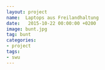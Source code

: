 ```yaml
---
layout: project
name:  Laptops aus Freilandhaltung
date:   2015-10-22 00:00:00 +0200
image: bunt.jpg
tag: bunt
categories:
- project
tags:
- swu
---
```

